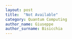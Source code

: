 ```yaml
---
layout: post
title:  "Not Available"
category: Quantum Computing
author_name: Giuseppe
author_surname: Bisicchia
---
```

